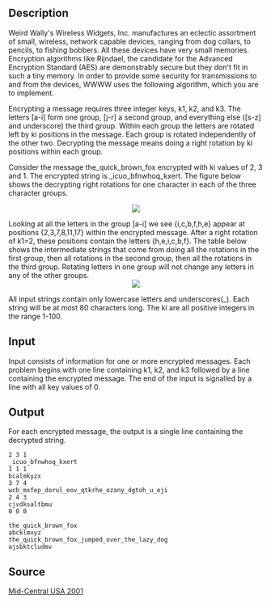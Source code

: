 <h2>Description</h2><p>Weird Wally's Wireless Widgets, Inc. manufactures an eclectic assortment of small, wireless, network capable devices, ranging from dog collars, to pencils, to fishing bobbers. All these devices have very small memories. Encryption algorithms like Rijndael, the candidate for the Advanced Encryption Standard (AES) are demonstrably secure but they don't fit in such a tiny memory. In order to provide some security for transmissions to and from the devices, WWWW uses the following algorithm, which you are to implement.
</p>
Encrypting a message requires three integer keys, k1, k2, and k3. The letters [a-i] form one group, [j-r] a second group, and everything else ([s-z] and underscore) the third group. Within each group the letters are rotated left by ki positions in the message. Each group is rotated independently of the other two. Decrypting the message means doing a right rotation by ki positions within each group.

Consider the message the_quick_brown_fox encrypted with ki values of 2, 3 and 1. The encrypted string is _icuo_bfnwhoq_kxert. The figure below shows the decrypting right rotations for one character in each of the three character groups.  
<center><img src="images/1107/1107_1.png"></center><p>
</p>Looking at all the letters in the group [a-i] we see {i,c,b,f,h,e} appear at positions {2,3,7,8,11,17} within the encrypted message. After a right rotation of k1=2, these positions contain the letters {h,e,i,c,b,f}. The table below shows the intermediate strings that come from doing all the rotations in the first group, then all rotations in the second group, then all the rotations in the third group. Rotating letters in one group will not change any letters in any of the other groups.
<center><img src="images/1107/1107_2.gif"></center><p>
</p>All input strings contain only lowercase letters and underscores(_). Each string will be at most 80 characters long. The ki are all positive integers in the range 1-100.
<h2>Input</h2><p>Input consists of information for one or more encrypted messages. Each problem begins with one line containing k1, k2, and k3 followed by a line containing the encrypted message. The end of the input is signalled by a line with all key values of 0.</p><h2>Output</h2><p>For each encrypted message, the output is a single line containing the decrypted string. </p><pre><code class="language-input1">2 3 1
_icuo_bfnwhoq_kxert
1 1 1
bcalmkyzx
3 7 4
wcb_mxfep_dorul_eov_qtkrhe_ozany_dgtoh_u_eji
2 4 3
cjvdksaltbmu
0 0 0
</code></pre><pre><code class="language-output1">the_quick_brown_fox
abcklmxyz
the_quick_brown_fox_jumped_over_the_lazy_dog
ajsbktcludmv</code></pre><h2>Source</h2><a href="searchproblem?field=source&amp;key=Mid-Central+USA+2001">Mid-Central USA 2001</a>